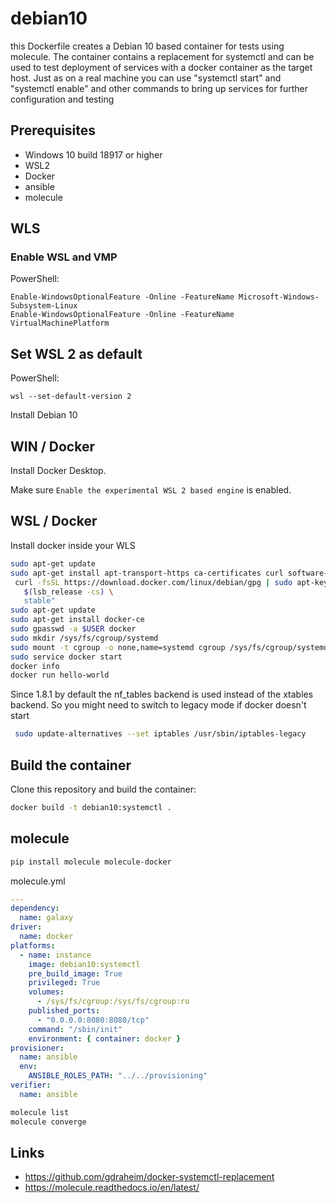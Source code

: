 # debian10

this Dockerfile creates a Debian 10 based container for tests using molecule.
The container contains a replacement for systemctl and can be used to test
deployment of services with a docker container as the target host. Just as on a
real machine you can use "systemctl start" and "systemctl enable" and other
commands to bring up services for further configuration and testing

## Prerequisites

* Windows 10  build 18917 or higher
* WSL2
* Docker
* ansible
* molecule

## WLS

### Enable WSL and VMP

PowerShell:

```
Enable-WindowsOptionalFeature -Online -FeatureName Microsoft-Windows-Subsystem-Linux
Enable-WindowsOptionalFeature -Online -FeatureName VirtualMachinePlatform
```

## Set WSL 2 as default

PowerShell:

```
wsl --set-default-version 2
```

Install Debian 10

## WIN / Docker
Install Docker Desktop.

Make sure `Enable the experimental WSL 2 based engine` is enabled.

## WSL / Docker

Install docker inside your WLS

```bash
sudo apt-get update
sudo apt-get install apt-transport-https ca-certificates curl software-properties-common
 curl -fsSL https://download.docker.com/linux/debian/gpg | sudo apt-key add -sudo  add-apt-repository    "deb [arch=amd64] https://download.docker.com/linux/debian \
   $(lsb_release -cs) \
   stable"
sudo apt-get update
sudo apt-get install docker-ce
sudo gpasswd -a $USER docker
sudo mkdir /sys/fs/cgroup/systemd
sudo mount -t cgroup -o none,name=systemd cgroup /sys/fs/cgroup/systemd
sudo service docker start
docker info
docker run hello-world
```

Since 1.8.1 by default the nf_tables backend is used instead of the xtables backend.
So you might need to switch to legacy mode if docker doesn't start

```bash
 sudo update-alternatives --set iptables /usr/sbin/iptables-legacy
 ```

## Build the container

Clone this repository and build the container:

```bash
docker build -t debian10:systemctl .
```

## molecule

```bash
pip install molecule molecule-docker
```

molecule.yml

```yml
---
dependency:
  name: galaxy
driver:
  name: docker
platforms:
  - name: instance
    image: debian10:systemctl
    pre_build_image: True
    privileged: True
    volumes:
      - /sys/fs/cgroup:/sys/fs/cgroup:ro
    published_ports:
      - "0.0.0.0:8080:8080/tcp"
    command: "/sbin/init"
    environment: { container: docker }
provisioner:
  name: ansible
  env:
    ANSIBLE_ROLES_PATH: "../../provisioning"
verifier:
  name: ansible
```

```bash
molecule list
molecule converge
```


## Links

* https://github.com/gdraheim/docker-systemctl-replacement
* https://molecule.readthedocs.io/en/latest/

